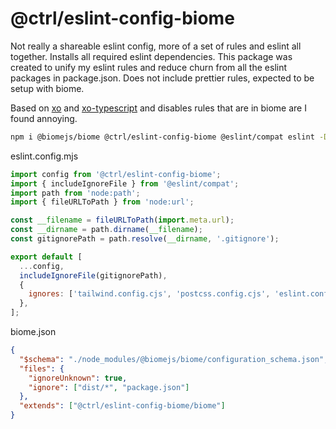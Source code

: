 # @ctrl/eslint-config-biome

Not really a shareable eslint config, more of a set of rules and eslint all together. Installs all required eslint dependencies. This package was created to unify my eslint rules and reduce churn from all the eslint packages in package.json. Does not include prettier rules, expected to be setup with biome.

Based on [xo](https://github.com/xojs/eslint-config-xo) and [xo-typescript](https://github.com/xojs/eslint-config-xo-typescript) and disables rules that are in biome are I found annoying.

```sh
npm i @biomejs/biome @ctrl/eslint-config-biome @eslint/compat eslint -D
```

eslint.config.mjs
```js
import config from '@ctrl/eslint-config-biome';
import { includeIgnoreFile } from '@eslint/compat';
import path from 'node:path';
import { fileURLToPath } from 'node:url';

const __filename = fileURLToPath(import.meta.url);
const __dirname = path.dirname(__filename);
const gitignorePath = path.resolve(__dirname, '.gitignore');

export default [
  ...config,
  includeIgnoreFile(gitignorePath),
  {
    ignores: ['tailwind.config.cjs', 'postcss.config.cjs', 'eslint.config.mjs', 'vite.config.ts'],
  },
];
```

biome.json
```json
{
  "$schema": "./node_modules/@biomejs/biome/configuration_schema.json",
  "files": {
    "ignoreUnknown": true,
    "ignore": ["dist/*", "package.json"]
  },
  "extends": ["@ctrl/eslint-config-biome/biome"]
}
```
